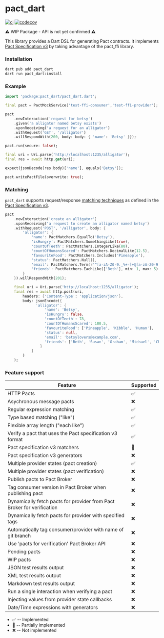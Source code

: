 # pact_dart

[![ci](https://github.com/matthewshirley/pact_dart/actions/workflows/ci.yml/badge.svg)](https://github.com/matthewshirley/pact_dart/actions/workflows/ci.yml)
[![codecov](https://codecov.io/gh/matthewshirley/pact_dart/branch/main/graph/badge.svg?token=N7495X6QCL)](https://codecov.io/gh/matthewshirley/pact_dart)

⚠️ WIP Package - API is not yet confirmed ⚠️

This library provides a Dart DSL for generating Pact contracts. It implements [Pact Specification v3](https://github.com/pact-foundation/pact-specification/tree/version-3) by taking advantage of the pact_ffi library.

### Installation

```bash
dart pub add pact_dart
dart run pact_dart:install
```

### Example

```dart
import 'package:pact_dart/pact_dart.dart';

final pact = PactMockService('test-ffi-consumer','test-ffi-provider');

pact
    .newInteraction('request for betsy')
    .given('a alligator named betsy exists')
    .uponReceiving('a request for an alligator')
    .withRequest('GET', '/alligator')
    .willRespondWith(200, body: body: { 'name': 'Betsy' }});

pact.run(secure: false);

final uri = Uri.parse('http://localhost:1235/alligator');
final res = await http.get(uri);

expect(jsonDecode(res.body)['name'], equals('Betsy'));

pact.writePactFile(overwrite: true);
```

### Matching

`pact_dart` supports request/response [matching techniques](https://docs.pact.io/getting_started/matching/) as defined in the [Pact Specification v3](https://github.com/pact-foundation/pact-specification/tree/version-3).

```dart
pact
    .newInteraction('create an alligator')
    .uponReceiving('a request to create an alligator named betsy')
    .withRequest('POST', '/alligator', body: {
        'alligator': {
            'name': PactMatchers.EqualTo('Betsy'),
            'isHungry': PactMatchers.SomethingLike(true),
            'countOfTeeth': PactMatchers.IntegerLike(80),
            'countOfHumansScared': PactMatchers.DecimalLike(12.5),
            'favouriteFood': PactMatchers.Includes('Pineapple'),
            'status': PactMatchers.Null(),
            'email': PactMatchers.Term(r'^[a-zA-Z0-9._%+-]+@[a-zA-Z0-9.-]+.[a-zA-Z]{2,}$', 'betsy@example.com'),
            'friends': PactMatchers.EachLike(['Beth'], min: 1, max: 5)
        }
    }).willRespondWith(201);

    final uri = Uri.parse('http://localhost:1235/alligator');
    final res = await http.post(uri,
        headers: {'Content-Type': 'application/json'},
        body: jsonEncode({
              'alligator': {
                  'name': 'Betsy',
                  'isHungry': false,
                  'countOfTeeth': 78,
                  'countOfHumansScared': 100.5,
                  'favouriteFood': ['Pineapple', 'Kibble', 'Human'],
                  'status': null,
                  'email': 'betsylovers@example.com',
                  'friends': ['Beth', 'Susan', 'Graham', 'Michael', 'Chloe']
                }
            }
        )
    );
```

### Feature support

| Feature                                                                | Supported |
| ---------------------------------------------------------------------- | --------- |
| HTTP Pacts                                                             | ✅        |
| Asychronous message pacts                                              | ❌        |
| Regular expression matching                                            | ✅        |
| Type based matching ("like")                                           | ✅        |
| Flexible array length ("each like")                                    | ✅        |
| Verify a pact that uses the Pact specification v3 format               | ✅        |
| Pact specification v3 matchers                                         | 🔨        |
| Pact specification v3 generators                                       | ❌        |
| Multiple provider states (pact creation)                               | ✅        |
| Multiple provider states (pact verification)                           | ❌        |
| Publish pacts to Pact Broker                                           | ❌        |
| Tag consumer version in Pact Broker when publishing pact               | ❌        |
| Dynamically fetch pacts for provider from Pact Broker for verification | ❌        |
| Dynamically fetch pacts for provider with specified tags               | ❌        |
| Automatically tag consumer/provider with name of git branch            | ❌        |
| Use 'pacts for verification' Pact Broker API                           | ❌        |
| Pending pacts                                                          | ❌        |
| WIP pacts                                                              | ❌        |
| JSON test results output                                               | ❌        |
| XML test results output                                                | ❌        |
| Markdown test results output                                           | ❌        |
| Run a single interaction when verifying a pact                         | ❌        |
| Injecting values from provider state callbacks                         | ❌        |
| Date/Time expressions with generators                                  | ❌        |

- ✅ -- Implemented
- 🔨 -- Partially implemented
- ❌ -- Not implemented
